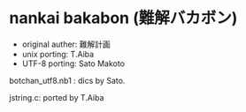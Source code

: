 # nankai bakabon (難解バカボン)

* original auther: 難解計画
* unix porting: T.Aiba
* UTF-8 porting: Sato Makoto

botchan_utf8.nb1 : dics by Sato.

jstring.c: ported by T.Aiba
